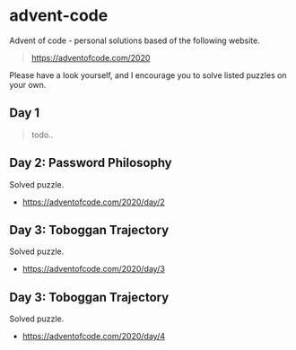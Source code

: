 # advent-code

Advent of code - personal solutions based of the following website.

> https://adventofcode.com/2020

Please have a look yourself, and I encourage you to solve listed puzzles on your own.

## Day 1

> todo..

## Day 2: Password Philosophy

Solved puzzle.

- https://adventofcode.com/2020/day/2

## Day 3: Toboggan Trajectory

Solved puzzle.

- https://adventofcode.com/2020/day/3

## Day 3: Toboggan Trajectory

Solved puzzle.

- https://adventofcode.com/2020/day/4